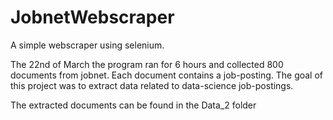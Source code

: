 # JobnetWebscraper
A simple webscraper using selenium.

The 22nd of March the program ran for 6 hours and collected 800 documents from jobnet. Each document contains a job-posting.
The goal of this project was to extract data related to data-science job-postings.

The extracted documents can be found in the Data_2 folder

